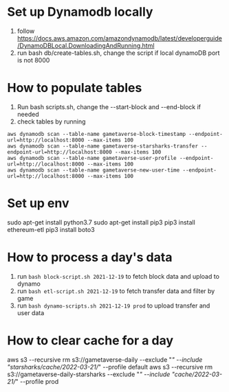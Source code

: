 # Set up Dynamodb locally
1. follow https://docs.aws.amazon.com/amazondynamodb/latest/developerguide/DynamoDBLocal.DownloadingAndRunning.html
2. run bash db/create-tables.sh, change the script if local dynamoDB port is not 8000

# How to populate tables
1. Run bash scripts.sh, change the --start-block and --end-block if needed
2. check tables by running 
```
aws dynamodb scan --table-name gametaverse-block-timestamp --endpoint-url=http://localhost:8000 --max-items 100
aws dynamodb scan --table-name gametaverse-starsharks-transfer --endpoint-url=http://localhost:8000 --max-items 100
aws dynamodb scan --table-name gametaverse-user-profile --endpoint-url=http://localhost:8000 --max-items 100
aws dynamodb scan --table-name gametaverse-new-user-time --endpoint-url=http://localhost:8000 --max-items 100
```

# Set up env 
sudo apt-get install python3.7
sudo apt-get install pip3
pip3 install ethereum-etl
pip3 install boto3


# How to process a day's data

1. run `bash block-script.sh 2021-12-19` to fetch block data and upload to dynamo
2. run `bash etl-script.sh 2021-12-19` to fetch transfer data and filter by game
3. run `bash dynamo-scripts.sh 2021-12-19 prod` to upload transfer and user data

# How to clear cache for a day
aws s3 --recursive rm s3://gametaverse-daily --exclude "*" --include "starsharks/cache/*2022-03-21*/*" --profile default
aws s3 --recursive rm s3://gametaverse-daily-starsharks --exclude "*" --include "cache/*2022-03-21*/*" --profile prod
